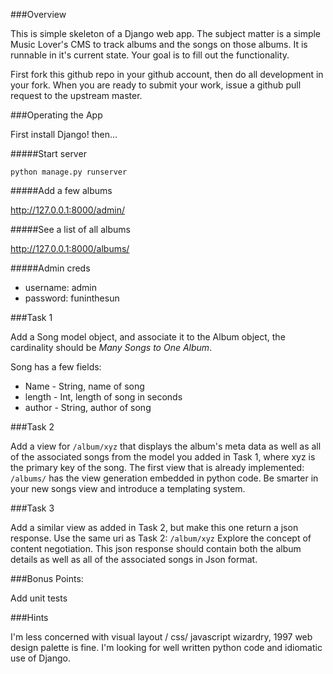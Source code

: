 ###Overview

This is simple skeleton of a Django web app.  The subject matter is a simple Music Lover's CMS to track albums and
the songs on those albums.  It is runnable in it's current state. Your goal is to fill out the functionality.
  
First fork this github repo in your github account, then do all development in your fork.  When you are ready to submit
your work, issue a github pull request to the upstream master.

###Operating the App

First install Django!  then...

#####Start server

`python manage.py runserver`

#####Add a few albums

http://127.0.0.1:8000/admin/

#####See a list of all albums

http://127.0.0.1:8000/albums/

#####Admin creds

* username: admin
* password: funinthesun

###Task 1

Add a Song model object, and associate it to the Album object, the cardinality should be *Many Songs to One Album*.

Song has a few fields:

* Name - String, name of song
* length - Int, length of song in seconds
* author - String, author of song

###Task 2

Add a view for `/album/xyz` that displays the album's meta data as well as all of the associated songs from the model
you added in Task 1, where xyz is the primary key of the song. The first view that is already implemented: `/albums/`
has the view generation embedded in python code.  Be smarter in your new songs view and introduce a templating system.

###Task 3

Add a similar view as added in Task 2, but make this one return a json response. Use the same uri as Task 2: `/album/xyz`
Explore the concept of content negotiation.   This json response should contain both the album details as well as all
of the associated songs in Json format.

###Bonus Points:

Add unit tests

###Hints

I'm less concerned with visual layout / css/ javascript wizardry, 1997 web design palette is fine.  I'm looking for well
written python code and idiomatic use of Django.